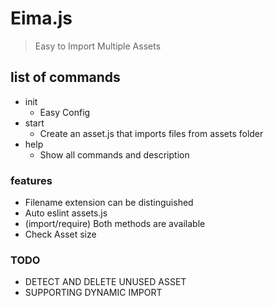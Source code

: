 # Eima.js

> Easy to Import Multiple Assets

list of commands
- 
- init 
  - Easy Config
- start 
  - Create an asset.js that imports files from assets folder
- help
    - Show all commands and description   
    

### features
- Filename extension can be distinguished
- Auto eslint assets.js
- (import/require) Both methods are available
- Check Asset size

### TODO
- DETECT AND DELETE UNUSED ASSET
- SUPPORTING DYNAMIC IMPORT

